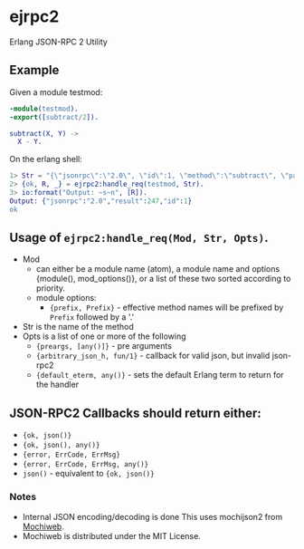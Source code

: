 # ejrpc2

Erlang JSON-RPC 2 Utility


## Example

Given a module testmod:

```erlang
-module(testmod).
-export([subtract/2]).

subtract(X, Y) ->
  X - Y.
```

On the erlang shell:
```erlang
1> Str = "{\"jsonrpc\":\"2.0\", \"id\":1, \"method\":\"subtract\", \"params\":[250,3]}",
2> {ok, R, _} = ejrpc2:handle_req(testmod, Str).
3> io:format("Output: ~s~n", [R]).
Output: {"jsonrpc":"2.0","result":247,"id":1}
ok
```

## Usage of `ejrpc2:handle_req(Mod, Str, Opts)`.

* Mod
  - can either be a module name (atom), a module name and options {module(), mod_options()}, or a list of these two sorted according to priority.
  - module options:
    + `{prefix, Prefix}` - effective method names will be prefixed by `Prefix` followed by a '.'
* Str is the name of the method
* Opts is a list of one or more of the following
  * `{preargs, [any()]}` - pre arguments
  * `{arbitrary_json_h, fun/1}` - callback for valid json, but invalid json-rpc2
  * `{default_eterm, any()}` - sets the default Erlang term to return for the handler 

## JSON-RPC2 Callbacks should return either:
* `{ok, json()}`
* `{ok, json(), any()}`
* `{error, ErrCode, ErrMsg}`
* `{error, ErrCode, ErrMsg, any()}`
* `json()` - equivalent to `{ok, json()}`


### Notes
* Internal JSON encoding/decoding is done This uses mochijson2 from [Mochiweb](https://github.com/mochi/mochiweb).
* Mochiweb is distributed under the MIT License.

